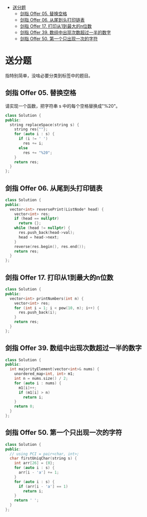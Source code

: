 - [送分题](#送分题)
  - [剑指 Offer 05. 替换空格](#剑指-offer-05-替换空格)
  - [剑指 Offer 06. 从尾到头打印链表](#剑指-offer-06-从尾到头打印链表)
  - [剑指 Offer 17. 打印从1到最大的n位数](#剑指-offer-17-打印从1到最大的n位数)
  - [剑指 Offer 39. 数组中出现次数超过一半的数字](#剑指-offer-39-数组中出现次数超过一半的数字)
  - [剑指 Offer 50. 第一个只出现一次的字符](#剑指-offer-50-第一个只出现一次的字符)

# 送分题

指特别简单，没啥必要分类到标签中的题目。

## 剑指 Offer 05. 替换空格

请实现一个函数，把字符串 s 中的每个空格替换成"%20"。

```cpp
class Solution {
public:
  string replaceSpace(string s) {
    string res{""};
    for (auto i : s) {
      if (i != ' ')
        res += i;
      else
        res += "%20";
    }
    return res;
  }
};
```

## 剑指 Offer 06. 从尾到头打印链表

```cpp
class Solution {
public:
  vector<int> reversePrint(ListNode* head) {
    vector<int> res;
    if (head == nullptr)
      return {};
    while (head != nullptr) {
      res.push_back(head->val);
      head = head->next;
    }
    reverse(res.begin(), res.end());
    return res;
  }
};
```

## 剑指 Offer 17. 打印从1到最大的n位数

```cpp
class Solution {
public:
  vector<int> printNumbers(int n) {
    vector<int> res;
    for (int i = 1; i < pow(10, n); i++) {
      res.push_back(i);
    }
    return res;
  }
};
```

## 剑指 Offer 39. 数组中出现次数超过一半的数字

```cpp
class Solution {
public:
  int majorityElement(vector<int>& nums) {
    unordered_map<int, int> m1;
    int n = nums.size() / 2;
    for (auto i : nums) {
      m1[i]++;
      if (m1[i] > n)
        return i;
    }
    return 0;
  }
};
```

## 剑指 Offer 50. 第一个只出现一次的字符

```cpp
class Solution {
public:
  // using PCI = pair<char, int>;
  char firstUniqChar(string s) {
    int arr[26] = {0};
    for (auto i : s) {
      arr[i - 'a'] += 1;
    }
    for (auto i : s) {
      if (arr[i - 'a'] == 1)
        return i;
    }
    return ' ';
  }
};
```
